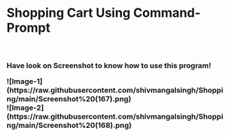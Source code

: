 <h1>Shopping Cart Using Command-Prompt</h1>
<br>
<h3>Have look on Screenshot to know how to use this program!
  <p></p>
![Image-1](https://raw.githubusercontent.com/shivmangalsingh/Shopping/main/Screenshot%20(167).png)
  <br>
![Image-2](https://raw.githubusercontent.com/shivmangalsingh/Shopping/main/Screenshot%20(168).png)
